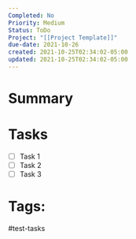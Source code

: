 ```yaml
---
Completed: No
Priority: Medium
Status: ToDo
Project: "[[Project Template]]"
due-date: 2021-10-26
created: 2021-10-25T02:34:02-05:00
updated: 2021-10-25T02:34:02-05:00
---
```


# Summary

# Tasks
- [ ] Task 1
- [ ] Task 2
- [ ] Task 3

# Tags:
#test-tasks 